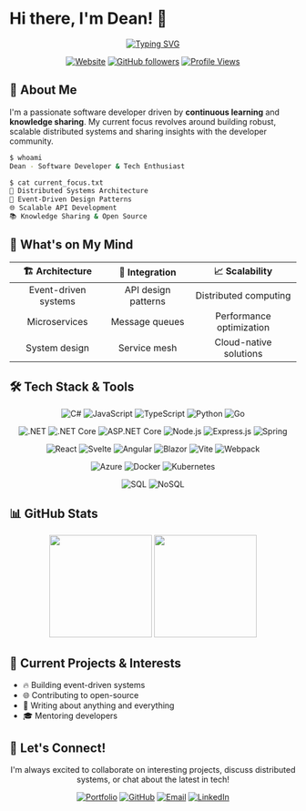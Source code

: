 # Hi there, I'm Dean! 👋

<div align="center">

[![Typing SVG](https://readme-typing-svg.herokuapp.com?font=Fira+Code&size=22&duration=3000&pause=1000&color=36BCF7&center=true&vCenter=true&width=600&lines=Software+Developer+%26+Tech+Enthusiast;Passionate+about+Distributed+Systems;Always+Learning+%26+Building)](https://git.io/typing-svg)

[![Website](https://img.shields.io/badge/Website-deanamite.dev-blue?style=flat-square&logo=globe)](https://deanamite.dev)
[![GitHub followers](https://img.shields.io/github/followers/D34NM?style=flat-square&logo=github)](https://github.com/D34NM)
[![Profile Views](https://komarev.com/ghpvc/?username=D34NM&style=flat-square&color=blue)](https://github.com/D34NM)

</div>

## 🚀 About Me

I'm a passionate software developer driven by **continuous learning** and **knowledge sharing**. My current focus revolves around building robust, scalable distributed systems and sharing insights with the developer community.

```bash
$ whoami
Dean - Software Developer & Tech Enthusiast

$ cat current_focus.txt
🎯 Distributed Systems Architecture
🔧 Event-Driven Design Patterns
🌐 Scalable API Development
📚 Knowledge Sharing & Open Source
```

## 💭 What's on My Mind

<div align="center">

| 🏗️ **Architecture** | 🔗 **Integration** | 📈 **Scalability** |
|:---:|:---:|:---:|
| Event-driven systems | API design patterns | Distributed computing |
| Microservices | Message queues | Performance optimization |
| System design | Service mesh | Cloud-native solutions |

</div>

## 🛠️ Tech Stack & Tools

<div align="center">

![C#](https://img.shields.io/badge/C%23-239120?style=for-the-badge&logo=c-sharp&logoColor=white)
![JavaScript](https://img.shields.io/badge/JavaScript-F7DF1E?style=for-the-badge&logo=javascript&logoColor=black)
![TypeScript](https://img.shields.io/badge/TypeScript-007ACC?style=for-the-badge&logo=typescript&logoColor=white)
![Python](https://img.shields.io/badge/Python-3776AB?style=for-the-badge&logo=python&logoColor=white)
![Go](https://img.shields.io/badge/Go-00ADD8?style=for-the-badge&logo=go&logoColor=white)

![.NET](https://img.shields.io/badge/.NET-5C2D91?style=for-the-badge&logo=.net&logoColor=white)
![.NET Core](https://img.shields.io/badge/.NET%20Core-5C2D91?style=for-the-badge&logo=.net&logoColor=white)
![ASP.NET Core](https://img.shields.io/badge/ASP.NET%20Core-512BD4?style=for-the-badge&logo=.net&logoColor=white)
![Node.js](https://img.shields.io/badge/Node.js-43853D?style=for-the-badge&logo=node.js&logoColor=white)
![Express.js](https://img.shields.io/badge/Express.js-404D59?style=for-the-badge&logo=express&logoColor=white)
![Spring](https://img.shields.io/badge/Spring-6DB33F?style=for-the-badge&logo=spring&logoColor=white)

![React](https://img.shields.io/badge/React-20232A?style=for-the-badge&logo=react&logoColor=61DAFB)
![Svelte](https://img.shields.io/badge/Svelte-4A4A55?style=for-the-badge&logo=svelte&logoColor=FF3E00)
![Angular](https://img.shields.io/badge/Angular-DD0031?style=for-the-badge&logo=angular&logoColor=white)
![Blazor](https://img.shields.io/badge/Blazor-512BD4?style=for-the-badge&logo=blazor&logoColor=white)
![Vite](https://img.shields.io/badge/Vite-646CFF?style=for-the-badge&logo=vite&logoColor=white)
![Webpack](https://img.shields.io/badge/Webpack-8DD6F9?style=for-the-badge&logo=webpack&logoColor=black)

![Azure](https://img.shields.io/badge/Microsoft%20Azure-0078D4?style=for-the-badge&logo=microsoft-azure&logoColor=white)
![Docker](https://img.shields.io/badge/Docker-2496ED?style=for-the-badge&logo=docker&logoColor=white)
![Kubernetes](https://img.shields.io/badge/Kubernetes-326CE5?style=for-the-badge&logo=kubernetes&logoColor=white)

![SQL](https://img.shields.io/badge/SQL-336791?style=for-the-badge&logo=database&logoColor=white)
![NoSQL](https://img.shields.io/badge/NoSQL-4EA94B?style=for-the-badge&logo=database&logoColor=white)

</div>

## 📊 GitHub Stats

<div align="center">

<img height="180em" src="https://github-readme-stats.vercel.app/api?username=D34NM&show_icons=true&theme=tokyonight&include_all_commits=true&count_private=true"/>
<img height="180em" src="https://github-readme-stats.vercel.app/api/top-langs/?username=D34NM&layout=compact&theme=tokyonight"/>

</div>

## 🎯 Current Projects & Interests

- 🔥 Building event-driven systems
- 🌐 Contributing to open-source
- 📝 Writing about anything and everything
- 🎓 Mentoring developers

## 🤝 Let's Connect!

<div align="center">

I'm always excited to collaborate on interesting projects, discuss distributed systems, or chat about the latest in tech!

[![Portfolio](https://img.shields.io/badge/Portfolio-deanamite.dev-blue?style=for-the-badge&logo=globe)](https://deanamite.dev)
[![GitHub](https://img.shields.io/badge/GitHub-D34NM-black?style=for-the-badge&logo=github)](https://github.com/D34NM)
[![Email](https://img.shields.io/badge/Email-Contact-red?style=for-the-badge&logo=gmail)](mailto:hello@deanamite.dev)
[![LinkedIn](https://img.shields.io/badge/LinkedIn-Connect-blue?style=for-the-badge&logo=linkedin)](https://www.linkedin.com/in/deanmilojevic/)

</div>

